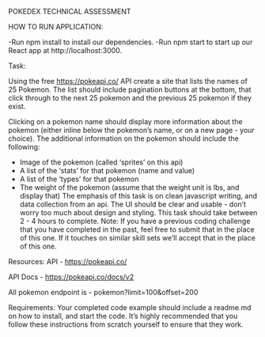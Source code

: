 POKEDEX TECHNICAL ASSESSMENT 

HOW TO RUN APPLICATION:

-Run npm install to install our dependencies.
-Run npm start to start up our React app at http://localhost:3000.

Task:

Using the free https://pokeapi.co/ API create a site that lists the names of 25 Pokemon.
The list should include pagination buttons at the bottom, that click through to the next 25
pokemon and the previous 25 pokemon if they exist.

Clicking on a pokemon name should display more information about the pokemon (either inline
below the pokemon’s name, or on a new page - your choice). The additional information on the
pokemon should include the following:
- Image of the pokemon (called ‘sprites’ on this api)
- A list of the ‘stats’ for that pokemon (name and value)
- A list of the ‘types’ for that pokemon
- The weight of the pokemon (assume that the weight unit is lbs, and display that)
The emphasis of this task is on clean javascript writing, and data collection from an api.
The UI should be clear and usable - don’t worry too much about design and styling.
This task should take between 2 - 4 hours to complete.
Note: If you have a previous coding challenge that you have completed in the past, feel free to
submit that in the place of this one. If it touches on similar skill sets we’ll accept that in the place
of this one.

Resources:
API -
https://pokeapi.co/

API Docs -
https://pokeapi.co/docs/v2

All pokemon endpoint is -
pokemon?limit=100&offset=200

Requirements:
Your completed code example should include a readme.md on how to install, and start the code.
It’s highly recommended that you follow these instructions from scratch yourself to ensure that
they work.


